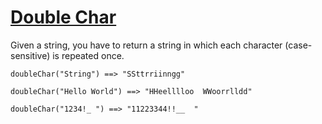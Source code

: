 # [Double Char](https://www.codewars.com/kata/double-char "https://www.codewars.com/kata/56b1f01c247c01db92000076")

Given a string, you have to return a string in which each character (case-sensitive) is repeated once.

```
doubleChar("String") ==> "SSttrriinngg"

doubleChar("Hello World") ==> "HHeelllloo  WWoorrlldd"

doubleChar("1234!_ ") ==> "11223344!!__  "
```